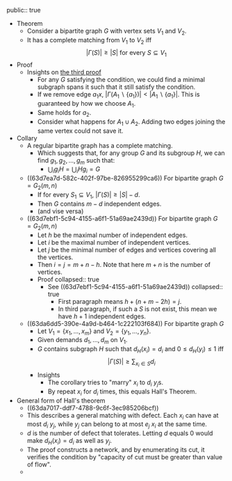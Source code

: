 public:: true

- Theorem
	- Consider a bipartite graph $G$ with vertex sets $V_1$ and $V_2$.
	- It has a complete matching from $V_1$ to $V_2$ iff
	  $$|\Gamma(S)| \geq |S| \text{ for every } S \subseteq V_1$$
- Proof
	- Insights on [the third proof](((63d7e64a-3c44-4af4-98c8-a23ca4612dc4)))
		- For any $G$ satisfying the condition, we could find a minimal subgraph spans it such that it still satisfy the condition.
		- If we remove edge $a_1x$, $|\Gamma(A_1\backslash \{a_1\})| < |A_1\backslash \{a_1\}|$. This is guaranteed by how we choose $A_1$.
		- Same holds for $a_2$.
		- Consider what happens for $A_1\cup A_2$. Adding two edges joining the same vertex could not save it.
- Collary
	- A regular bipartite graph has a complete matching.
		- Which suggests that, for any group $G$ and its subgroup $H$, we can find $g_1, g_2, ..., g_m$ such that:
			- $\bigcup_i g_iH = \bigcup_i Hg_i = G$
	- ((63d7ea7d-582c-402f-97be-826955299ca6)) For bipartite graph $G = G_2(m,n)$
		- If for every $S_1 \subseteq V_1$, $|\Gamma(S)|\geq |S|-d$.
		- Then $G$ contains $m-d$ independent edges.
		- (and vise versa)
	- ((63d7ebf1-5c94-4155-a6f1-51a69ae2439d)) For bipartite graph $G=G_2(m,n)$
		- Let $h$ be the maximal number of independent edges.
		- Let $i$ be the maximal number of independent vertices.
		- Let $j$ be the minimal number of edges and vertices covering all the vertices.
		- Then $i = j = m+n-h$. Note that here $m+n$ is the number of vertices.
		- Proof
		  collapsed:: true
			- See ((63d7ebf1-5c94-4155-a6f1-51a69ae2439d))
			  collapsed:: true
				- First paragraph means $h+(n+m-2h) = j$.
				- In third paragraph, if such a $S$ is not exist, this mean we have $h+1$ independent edges.
	- ((63da6dd5-390e-4a9d-b464-1c222103f684)) For bipartite graph $G$
		- Let $V_1=\{x_1, ..., x_m\}$ and $V_2=\{y_1,...,y_n\}$.
		- Given demands $d_1, ..., d_m$ on $V_1$.
		- $G$ contains subgraph $H$ such that $d_H(x_i)=d_i$ and $0\leq d_H(y_i)\leq 1$ iff
		  $$|\Gamma(S)| \geq \sum_{x_i\in S}d_i$$
		- Insights
			- The corollary tries to "marry" $x_i$ to $d_i$ $y_j$s.
			- By repeat $x_i$ for $d_i$ times, this equals Hall's Theorem.
- General form of Hall's theorem
	- ((63da7017-ddf7-4788-9c6f-3ec985206bcf))
	- This describes a general matching with defect. Each $x_i$ can have at most $d_i$ $y_j$, while $y_j$ can belong to at most $e_j$ $x_i$ at the same time.
	- $d$ is the number of defect that tolerates. Letting $d$ equals $0$ would make $d_H(x_i)=d_i$ as well as $y_j$.
	- The proof constructs a network, and by enumerating its cut, it verifies the condition by "capacity of cut must be greater than value of flow".
	-